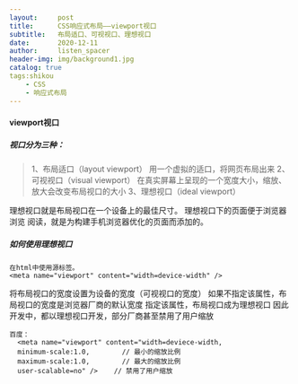 ```yaml
---
layout:     post
title:      CSS响应式布局——viewport视口
subtitle:   布局适口、可视视口、理想视口
date:       2020-12-11
author:     listen_spacer
header-img: img/background1.jpg
catalog: true
tags:shikou
    - CSS
    - 响应式布局
---
```

#### viewport视口
##### 视口分为三种： 

> 1、布局适口（layout viewport）  用一个虚拟的适口，将网页布局出来
> 2、可视视口（visual viewport）    在真实屏幕上呈现的一个宽度大小，缩放、放大会改变布局视口的大小
> 3、理想视口（ideal viewport）

理想视口就是布局视口在一个设备上的最佳尺寸。
理想视口下的页面便于浏览器 浏览 阅读，就是为构建手机浏览器优化的页面而添加的。

##### 如何使用理想视口  

```
在html中使用源标签。
<meta name="viewport" content="width=device-width" />
```

将布局视口的宽度设置为设备的宽度（可视视口的宽度）
如果不指定该属性，布局视口的宽度是浏览器厂商的默认宽度
指定该属性，布局视口成为理想视口
因此开发中，都以理想视口开发，部分厂商甚至禁用了用户缩放

```
百度：
  <meta name="viewport" content="width=deviece-width,
  minimum-scale:1.0,        // 最小的缩放比例
  maximum-scale:1.0,        // 最大的缩放比例
  user-scalable=no" />    // 禁用了用户缩放
```